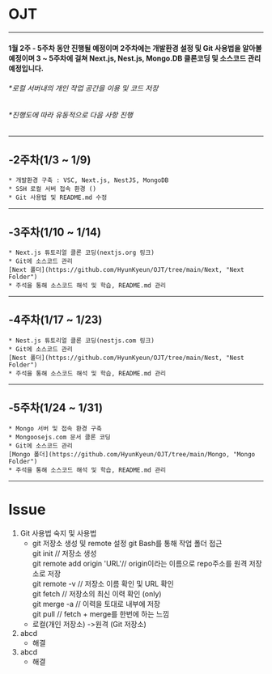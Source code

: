 # OJT
-------------
#### 1월 2주 - 5주차 동안 진행될 예정이며 2주차에는 개발환경 설정 및 Git 사용법을 알아볼 예정이며 3 ~ 5주차에 걸쳐 Next.js, Nest.js, Mongo.DB 클론코딩 및 소스코드 관리 예정입니다.

###### *로컬 서버내의 개인 작업 공간을 이용 및 코드 저장
###### *진행도에 따라 유동적으로 다음 사항 진행
***
## -2주차(1/3 ~ 1/9)
    * 개발환경 구축 : VSC, Next.js, NestJS, MongoDB
    * SSH 로컬 서버 접속 환경 ()
    * Git 사용법 및 README.md 수정
***
## -3주차(1/10 ~ 1/14)
    * Next.js 튜토리얼 클론 코딩(nextjs.org 링크)
    * Git에 소스코드 관리 
    [Next 폴더](https://github.com/HyunKyeun/OJT/tree/main/Next, "Next Folder")
    * 주석을 통해 소스코드 해석 및 학습, README.md 관리 
***
## -4주차(1/17 ~ 1/23)
    * Nest.js 튜토리얼 클론 코딩(nestjs.com 링크)
    * Git에 소스코드 관리 
    [Nest 폴더](https://github.com/HyunKyeun/OJT/tree/main/Nest, "Nest Folder")
    * 주석을 통해 소스코드 해석 및 학습, README.md 관리 
***
## -5주차(1/24 ~ 1/31)
    * Mongo 서버 및 접속 환경 구축 
    * Mongoosejs.com 문서 클론 코딩
    * Git에 소스코드 관리
    [Mongo 폴더](https://github.com/HyunKyeun/OJT/tree/main/Mongo, "Mongo Folder")
    * 주석을 통해 소스코드 해석 및 학습, README.md 관리 
***
# Issue
1. Git 사용법 숙지 및 사용법
    - git 저장소 생성 및 remote 설정
        git Bash를 통해 작업 폴더 접근   
        git init // 저장소 생성   
        git remote add origin 'URL'// origin이라는 이름으로 repo주소를 원격 저장소로 저장   
        git remote -v // 저장소 이름 확인 및 URL 확인   
        git fetch // 저장소의 최신 이력 확인 (only)   
        git merge -a // 이력을 토대로 내부에 저장   
        git pull // fetch + merge를 한번에 하는 느낌   
    - 로컬(개인 저장소) ->원격 (Git 저장소)
2. abcd
    - 해결
3. abcd
    - 해결
